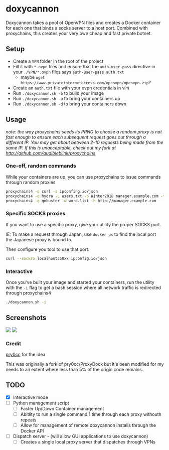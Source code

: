 # doxycannon

Doxycannon takes a pool of OpenVPN files and creates a Docker container for each one that binds a
socks server to a host port. Combined with proxychains, this creates your very own cheap and fast
private botnet.

## Setup
- Create a `VPN` folder in the root of the project 
- Fill it with `*.ovpn` files and ensure that the `auth-user-pass` directive
  in your `./VPN/*.ovpn` files says `auth-user-pass auth.txt`
   - maybe `wget https://www.privateinternetaccess.com/openvpn/openvpn.zip`?
- Create an `auth.txt` file with your ovpn credentials in `VPN`
- Run `./doxycannon.sh -b` to build your image
- Run `./doxycannon.sh -u` to bring your containers up
- Run `./doxycannon.sh -d` to bring your containers down

## Usage

_note: the way proxychains seeds its PRNG to choose a random proxy is not fast enough to ensure
each subsequent request goes out through a different IP. You may get about between 2-10 requests
being made from the same IP. If this is unacceptable, check out my fork at
http://github.com/audibleblink/proxychains_

### One-off, random commands
While your containers are up, you can use proxychains to issue commands through random proxies

```sh
proxychains4 -q curl -s ipconfing.io/json
proxychains4 -q hydra -L users.txt -p Winter2018 manager.example.com -t 8 ssh
proxychains4 -q gobuster -w word.list -h http://manager.example.com
```

### Specific SOCKS proxies
If you want to use a specific proxy, give your utility the proper SOCKS port.

IE: To make a request through Japan, use `docker ps` to find the local port the Japanese proxy is
bound to.

Then configure you tool to use that port:

```sh
curl --socks5 localhost:50xx ipconfig.io/json
```

### Interactive
Once you've built your image and started your containers, run the utility with the `-i` flag to get
a bash session where all network traffic is redirected through proxychains4

```sh
./doxycannon.sh -i
```

## Screenshots
![](https://i.imgur.com/jjHtk9L.png)
![](https://i.imgur.com/fLU4Mjx.png)

### Credit
[pry0cc](https://github.com/pry0cc/ProxyDock) for the idea

This was originally a fork of pry0cc/ProxyDock but it's been modified for my needs to an extent
where less than 5% of the origin code remains.

## TODO

- [X] Interactive mode
- [ ] Python management script
  - [ ] Faster Up/Down Container management
  - [ ] Abitlity to run a single command 1 time through each proxy withouth repeats
  - [ ] Allow for management of remote doxycannon installs through the Docker API

- [ ] Dispatch server - (will allow GUI applications to use doxycannon)
  - [ ] Creates a single local proxy server that dispatches through VPNs
